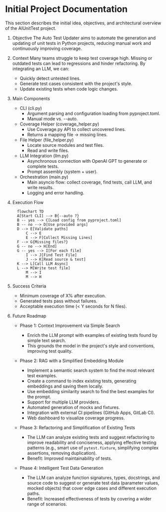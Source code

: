 # Initial Project Documentation

This section describes the initial idea, objectives, and architectural overview of the AIUnitTest project.

1. Objective
  The Auto Test Updater aims to automate the generation and updating of unit tests in Python projects,
  reducing manual work and continuously improving coverage.

2. Context
  Many teams struggle to keep test coverage high. Missing or outdated tests
  can lead to regressions and hinder refactoring. By integrating an LLM, we can:
    - Quickly detect untested lines.
    - Generate test cases consistent with the project's style.
    - Update existing tests when code logic changes.

3. Main Components
   - CLI (cli.py)
     - Argument parsing and configuration loading from pyproject.toml.
     - Manual mode vs. --auto.
   - Coverage Helper (coverage_helper.py)
     - Use Coverage.py API to collect uncovered lines.
     - Returns a mapping file → missing lines.
   - File Helper (file_helper.py)
     - Locate source modules and test files.
     - Read and write files.
   - LLM Integration (llm.py)
     - Asynchronous connection with OpenAI GPT to generate or complete tests.
     - Prompt assembly (system + user).
   - Orchestration (main.py)
     - Main asyncio flow: collect coverage, find tests, call LLM, and write results.
     - Logging and error handling.

4. Execution Flow

    ```mermaid
      flowchart TD
      A[Start CLI] --> B{--auto ?}
      B -- yes --> C[Load config from pyproject.toml]
      B -- no --> D[Use provided args]
      D --> E[Validate paths]
          C --> E
          E --> F[Collect Missing Lines]
      F --> G{Missing files?}
      G -- no --> H[End]
      G -- yes --> I[For each file]
          I --> J[Find Test File]
          J --> K[Read source & test]
      K --> L[Call LLM Async]
      L --> M[Write test file]
          M --> I
          M --> H
    ```

5. Success Criteria
   - Minimum coverage of X% after execution.
   - Generated tests pass without failures.
   - Acceptable execution time (< Y seconds for N files).

6. Future Roadmap
   - Phase 1: Context Improvement via Simple Search
     - Enrich the LLM prompt with examples of existing tests found by simple text search.
     - This grounds the model in the project's style and conventions, improving test quality.

   - Phase 2: RAG with a Simplified Embedding Module
     - Implement a semantic search system to find the most relevant test examples.
     - Create a command to index existing tests, generating embeddings and saving them locally.
     - Use embedding similarity search to find the best examples for the prompt.
     - Support for multiple LLM providers.
     - Automated generation of mocks and fixtures.
     - Integration with external CI pipelines (GitHub Apps, GitLab CI).
     - Web dashboard to visualize coverage progress.

   - Phase 3: Refactoring and Simplification of Existing Tests
     - The LLM can analyze existing tests and suggest refactoring to improve readability and conciseness,
       applying effective testing patterns (e.g., smart use of `pytest.fixture`, simplifying complex
       assertions, removing duplication).
     - Benefit: Improved maintainability of tests.

   - Phase 4: Intelligent Test Data Generation
     - The LLM can analyze function signatures, types, docstrings, and source code to suggest or generate
       test data (parameter values, mocked objects) that cover edge cases and different execution paths.
     - Benefit: Increased effectiveness of tests by covering a wider range of scenarios.
